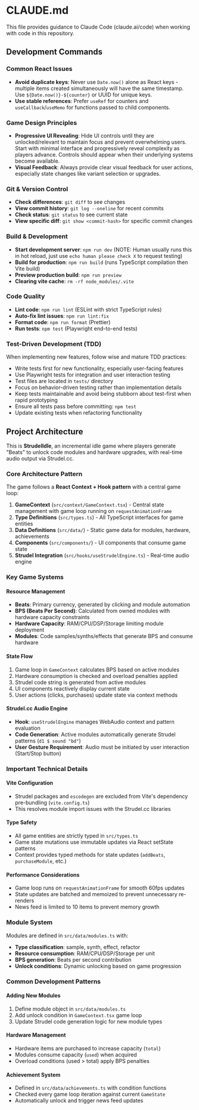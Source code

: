 # CLAUDE.md

This file provides guidance to Claude Code (claude.ai/code) when working with code in this repository.

## Development Commands

### Common React Issues
- **Avoid duplicate keys**: Never use `Date.now()` alone as React keys - multiple items created simultaneously will have the same timestamp. Use `${Date.now()}-${counter}` or UUID for unique keys.
- **Use stable references**: Prefer `useRef` for counters and `useCallback`/`useMemo` for functions passed to child components.

### Game Design Principles
- **Progressive UI Revealing**: Hide UI controls until they are unlocked/relevant to maintain focus and prevent overwhelming users. Start with minimal interface and progressively reveal complexity as players advance. Controls should appear when their underlying systems become available.
- **Visual Feedback**: Always provide clear visual feedback for user actions, especially state changes like variant selection or upgrades.

### Git & Version Control
- **Check differences**: `git diff` to see changes
- **View commit history**: `git log --oneline` for recent commits  
- **Check status**: `git status` to see current state
- **View specific diff**: `git show <commit-hash>` for specific commit changes

### Build & Development
- **Start development server**: `npm run dev` (NOTE: Human usually runs this in hot reload, just use `echo human please check X` to request testing)
- **Build for production**: `npm run build` (runs TypeScript compilation then Vite build)
- **Preview production build**: `npm run preview`
- **Clearing vite cache**: `rm -rf node_modules/.vite`

### Code Quality
- **Lint code**: `npm run lint` (ESLint with strict TypeScript rules)
- **Auto-fix lint issues**: `npm run lint:fix`
- **Format code**: `npm run format` (Prettier)
- **Run tests**: `npm test` (Playwright end-to-end tests)

### Test-Driven Development (TDD)
When implementing new features, follow wise and mature TDD practices:
- Write tests first for new functionality, especially user-facing features
- Use Playwright tests for integration and user interaction testing
- Test files are located in `tests/` directory
- Focus on behavior-driven testing rather than implementation details
- Keep tests maintainable and avoid being stubborn about test-first when rapid prototyping
- Ensure all tests pass before committing: `npm test`
- Update existing tests when refactoring functionality

## Project Architecture

This is **StrudelIdle**, an incremental idle game where players generate "Beats" to unlock code modules and hardware upgrades, with real-time audio output via Strudel.cc.

### Core Architecture Pattern
The game follows a **React Context + Hook pattern** with a central game loop:

1. **GameContext** (`src/context/GameContext.tsx`) - Central state management with game loop running on `requestAnimationFrame`
2. **Type Definitions** (`src/types.ts`) - All TypeScript interfaces for game entities
3. **Data Definitions** (`src/data/`) - Static game data for modules, hardware, achievements
4. **Components** (`src/components/`) - UI components that consume game state
5. **Strudel Integration** (`src/hooks/useStrudelEngine.ts`) - Real-time audio engine

### Key Game Systems

#### Resource Management
- **Beats**: Primary currency, generated by clicking and module automation
- **BPS (Beats Per Second)**: Calculated from owned modules with hardware capacity constraints
- **Hardware Capacity**: RAM/CPU/DSP/Storage limiting module deployment
- **Modules**: Code samples/synths/effects that generate BPS and consume hardware

#### State Flow
1. Game loop in `GameContext` calculates BPS based on active modules
2. Hardware consumption is checked and overload penalties applied
3. Strudel code string is generated from active modules
4. UI components reactively display current state
5. User actions (clicks, purchases) update state via context methods

#### Strudel.cc Audio Engine
- **Hook**: `useStrudelEngine` manages WebAudio context and pattern evaluation
- **Code Generation**: Active modules automatically generate Strudel patterns (`d1 $ sound "bd"`)
- **User Gesture Requirement**: Audio must be initiated by user interaction (Start/Stop button)

### Important Technical Details

#### Vite Configuration
- Strudel packages and `escodegen` are excluded from Vite's dependency pre-bundling (`vite.config.ts`)
- This resolves module import issues with the Strudel.cc libraries

#### Type Safety
- All game entities are strictly typed in `src/types.ts`
- Game state mutations use immutable updates via React setState patterns
- Context provides typed methods for state updates (`addBeats`, `purchaseModule`, etc.)

#### Performance Considerations
- Game loop runs on `requestAnimationFrame` for smooth 60fps updates
- State updates are batched and memoized to prevent unnecessary re-renders
- News feed is limited to 10 items to prevent memory growth

### Module System
Modules are defined in `src/data/modules.ts` with:
- **Type classification**: sample, synth, effect, refactor
- **Resource consumption**: RAM/CPU/DSP/Storage per unit
- **BPS generation**: Beats per second contribution
- **Unlock conditions**: Dynamic unlocking based on game progression

### Common Development Patterns

#### Adding New Modules
1. Define module object in `src/data/modules.ts`
2. Add unlock condition in `GameContext.tsx` game loop
3. Update Strudel code generation logic for new module types

#### Hardware Management
- Hardware items are purchased to increase capacity (`total`)
- Modules consume capacity (`used`) when acquired
- Overload conditions (used > total) apply BPS penalties

#### Achievement System
- Defined in `src/data/achievements.ts` with condition functions
- Checked every game loop iteration against current `GameState`
- Automatically unlock and trigger news feed updates
